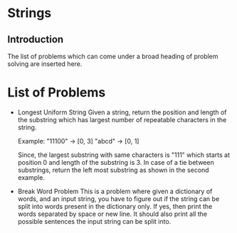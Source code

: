 # Strings
## Introduction
The list of problems which can come under a broad heading of problem solving are 
inserted here. 

# List of Problems
- Longest Uniform String
  Given a string, return the position and length of the substring which has largest 
  number of repeatable characters in the string.
  
  Example: "11100" -> [0, 3]
     "abcd"  -> [0, 1]
  
  Since, the largest substring with same characters is "111" which starts at position 0 and length of the substring is 3.
  In case of a tie between substrings, return the left most substring as shown in the second example.

- Break Word Problem
  This is a problem where given a dictionary of words, and an input string, you have to figure out if the string can be split into words present in the dictionary only.
  If yes, then print the words separated by space or new line. It should also print all the possible sentences the input string can be split into.
